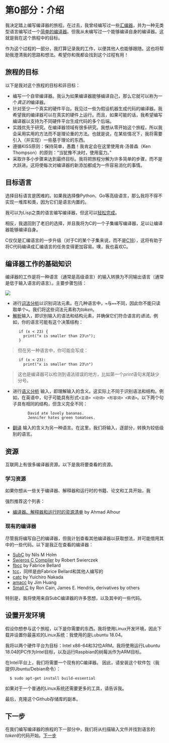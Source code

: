 # 第0部分：介绍

我决定踏上编写编译器的旅程。在过去，我曾经编写过一些[汇编器](https://github.com/DoctorWkt/pdp7-unix/blob/master/tools/as7)，并为一种无类型语言编写过一个[简单的编译器](https://github.com/DoctorWkt/h-compiler)。但我从未编写过一个能够编译自身的编译器。这就是我在这个旅程中的目标。

作为这个过程的一部分，我打算记录我的工作，以便其他人也能够跟随。这也将帮助我澄清我的思路和想法。希望你和我都会找到这个过程有用！

## 旅程的目标

以下是我对这个旅程的目标和非目标：

 + 编写一个自举编译器。我认为如果编译器能够编译自己，那么它就可以称为一个*真正的*编译器。
 + 针对至少一个真实的硬件平台。我见过一些为假设机器生成代码的编译器。我希望我的编译器可以在真实的硬件上运行。而且，如果可能的话，我希望编写编译器以支持为不同硬件平台生成代码的多个后端。
 + 实践优先于研究。在编译器领域有很多研究。我想从零开始这个旅程，所以我会采用实用的方法而不是理论重的方法。也就是说，在某些情况下，我将需要引入（并实现）一些基于理论的东西。
 + 遵循KISS原则：保持简单，愚蠢！我肯定会在这里使用肯·汤普森（Ken Thompson）的原则：“当犹豫不决时，使用蛮力。”
 + 采取许多小步骤来达到最终目标。我将把旅程分解为许多简单的步骤，而不是大跃进。这将使每次对编译器的新添加都成为一件容易消化的事情。

## 目标语言

选择目标语言是困难的。如果我选择像Python、Go等高级语言，那么我将不得不实现一堆库和类，因为它们是语言内置的。

我可以为Lisp之类的语言编写编译器，但这可以[轻松完成](ftp://publications.ai.mit.edu/ai-publications/pdf/AIM-039.pdf)。

相反，我退回到了老旧的选择，并且我将为C的一个子集编写编译器，足以让编译器能够编译自身。

C仅仅是汇编语言的一步升级（对于C的某个子集来说，而不是[C18](https://en.wikipedia.org/wiki/C18_(C_standard_revision))），这将有助于将C代码编译成汇编语言的任务变得更加容易。噢，我也喜欢C。

## 编译器工作的基础知识

编译器的工作是将一种语言（通常是高级语言）的输入转换为不同输出语言（通常是低于输入语言的语言）。主要步骤包括：

![](https://pic-1257412153.cos.ap-nanjing.myqcloud.com/images/2023/12/25/parsing_steps-1ce16d.png)

 + 进行[词法分析](https://en.wikipedia.org/wiki/Lexical_analysis)以识别词法元素。在几种语言中，`=`与`==`不同，因此你不能只读取单个`=`。我们将这些词法元素称为*token*。
 + [解析](https://en.wikipedia.org/wiki/Parsing)输入，即识别输入的语法和结构元素，并确保它们符合语言的*语法*。例如，你的语言可能有这个决策结构：

```
      if (x < 23) {
        print("x is smaller than 23\n");
      }
```

> 但在另一种语言中，你可能会写成：

```
      if (x < 23):
        print("x is smaller than 23\n")
```

> 这也是编译器可以检测到语法错误的地方，比如第一个*print*语句末尾缺少分号。

 + 进行[语义分析](https://en.wikipedia.org/wiki/Semantic_analysis_(compilers))
   输入，即理解输入的含义。这实际上不同于识别语法和结构。例如，在英语中，句子可能具有形式`<主语> <动词> <形容词> <宾语>`。以下两个句子具有相同的结构，但含义完全不同：

```
          David ate lovely bananas.
          Jennifer hates green tomatoes.
```

 + [翻译](https://en.wikipedia.org/wiki/Code_generation_(compiler))
   输入的含义为另一种语言。在这里，我们将输入，逐部分，转换为较低级别的语言。

## 资源

互联网上有很多编译器资源。以下是我将要查看的资源。

### 学习资源

如果你想从一些关于编译器、解释器和运行时的书籍、论文和工具开始，我

强烈推荐这个列表：

  + [编译器、解释器和运行时的资源清单](https://github.com/aalhour/awesome-compilers) by Ahmad Alhour

### 现有的编译器

尽管我将编写自己的编译器，但我计划查看其他编译器以获取想法，并可能借用其中的一些代码。以下是我正在查看的编译器：

  + [SubC](http://www.t3x.org/subc/) by Nils M Holm
  + [Swieros C Compiler](https://github.com/rswier/swieros/blob/master/root/bin/c.c) by Robert Swierczek
  + [fbcc](https://github.com/DoctorWkt/fbcc) by Fabrice Bellard
  + [tcc](https://bellard.org/tcc/)，同样是由Fabrice Bellard和其他人编写的
  + [catc](https://github.com/yui0/catc) by Yuichiro Nakada
  + [amacc](https://github.com/jserv/amacc) by Jim Huang
  + [Small C](https://en.wikipedia.org/wiki/Small-C) by Ron Cain,
    James E. Hendrix, derivatives by others

特别是，我将使用来自SubC编译器的许多思想，以及其中的一些代码。

## 设置开发环境

假设你想参与这个旅程，以下是你需要的东西。我将使用Linux开发环境，因此下载并设置你最喜欢的Linux系统：我使用的是Lubuntu 18.04。

我将以两个硬件平台为目标：Intel x86-64和32位ARM。我将使用运行Lubuntu 18.04的PC作为Intel目标，以及运行Raspbian的树莓派作为ARM目标。

在Intel平台上，我们将需要一个现有的C编译器。
因此，请安装这个软件包（我提供Ubuntu/Debian命令）：

```
  $ sudo apt-get install build-essential
```

如果对于一个普通的Linux系统还需要更多的工具，请告诉我。

最后，克隆这个Github存储库的副本。

## 下一步

在我们编写编译器的旅程的下一部分中，我们将从扫描输入文件并找到语言的*token*的代码开始。[下一步](01-Scanner.md)